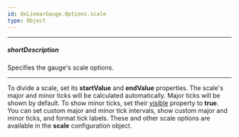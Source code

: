 ```yaml
---
id: dxLinearGauge.Options.scale
type: Object
---
```

---
##### shortDescription
Specifies the gauge's scale options.

---
To divide a scale, set its **startValue** and **endValue** properties. The scale's major and minor ticks will be calculated automatically. Major ticks will be shown by default. To show minor ticks, set their [visible](/api-reference/20%20Data%20Visualization%20Widgets/BaseGauge/1%20Configuration/scale/minorTick/visible.md '/Documentation/ApiReference/Data_Visualization_Widgets/dxLinearGauge/Configuration/scale/minorTick/#visible') property to **true**. You can set custom major and minor tick intervals, show custom major and minor ticks, and format tick labels. These and other scale options are available in the **scale** configuration object.